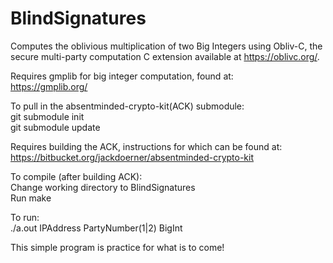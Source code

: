 # BlindSignatures

Computes the oblivious multiplication of two Big Integers using Obliv-C, the secure multi-party computation C extension available at https://oblivc.org/.

Requires gmplib for big integer computation, found at:  
https://gmplib.org/  

To pull in the absentminded-crypto-kit(ACK) submodule:  
git submodule init  
git submodule update  

Requires building the ACK, instructions for which can be found at:  
https://bitbucket.org/jackdoerner/absentminded-crypto-kit

To compile (after building ACK):  
Change working directory to BlindSignatures  
Run make  

To run:  
./a.out IPAddress PartyNumber(1|2) BigInt  

This simple program is practice for what is to come!
